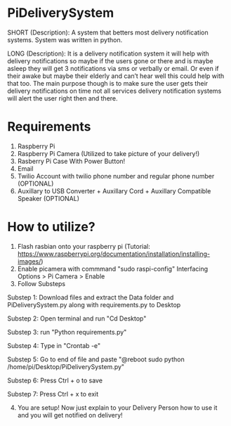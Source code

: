 # PiDeliverySystem
SHORT (Description): A system that betters most delivery notification systems. System was written in python.

LONG (Description): It is a delivery notification system it will help with delivery notifications so maybe if the users gone or there and is maybe asleep they will get 3 notifications via sms or verbally or email. Or even if their awake but maybe their elderly and can’t hear well this could help with that too. The main purpose though is to make sure the user gets their delivery notifications on time not all services delivery notification systems will alert the user right then and there.

# Requirements
1. Raspberry Pi
2. Raspberry Pi Camera (Utilized to take picture of your delivery!)
3. Rasberry Pi Case With Power Button!
5. Email
6. Twilio Account with twilio phone number and regular phone number (OPTIONAL)
7. Auxillary to USB Converter + Auxillary Cord + Auxillary Compatible Speaker (OPTIONAL)

# How to utilize?
1. Flash rasbian onto your raspberry pi (Tutorial: https://www.raspberrypi.org/documentation/installation/installing-images/)
2. Enable picamera with commmand "sudo raspi-config" Interfacing Options > Pi Camera > Enable
3. Follow Substeps

  Substep 1: Download files and extract the Data folder and PiDeliverySystem.py along with requirements.py to Desktop
  
  Substep 2: Open terminal and run "Cd Desktop"
  
  Substep 3: run "Python requirements.py"
  
  Substep 4: Type in "Crontab -e"
  
  Substep 5: Go to end of file and paste "@reboot sudo python /home/pi/Desktop/PiDeliverySystem.py"
  
  Substep 6: Press Ctrl + o to save
  
  Substep 7: Press Ctrl + x to exit
  
 4. You are setup! Now just explain to your Delivery Person how to use it and you will get notified on delivery!
